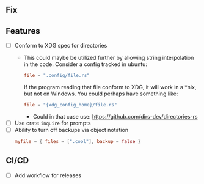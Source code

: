 ## Fix

## Features
- [ ] Conform to XDG spec for directories
  - This could maybe be utilized further by allowing string
    interpolation in the code. Consider a config tracked in ubuntu:
    ```toml
    file = ".config/file.rs"
    ```
    
    If the program reading that file conform to XDG, it will work in a *nix,
    but not on Windows.
    You could perhaps have something like:
    ```toml
    file = "{xdg_config_home}/file.rs"
    ```
    - Could in that case use: https://github.com/dirs-dev/directories-rs
- [ ] Use crate `inquire` for prompts
- [ ] Ability to turn off backups via object notation
  ```toml
  myfile = { files = [".cool"], backup = false }
  ```

## CI/CD
- [ ] Add workflow for releases

